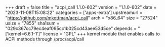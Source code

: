 +++
draft = false
title = "acpi_call 1.1.0-602"
version = "1.1.0-602"
date = "2023-11-08T15:08:22"
categories = ['apps-extra']
upstreamurl = "https://github.com/mkottman/acpi_call"
arch = "x86_64"
size = "27524"
usize = "7855"
sha1sum = "029c367cc79ec4eaf095cc1b025cd43aee53d5ce"
depends = "['kernel=6.6.1-1']"
license = "GPL"
+++
kernel module that enables calls to ACPI methods through /proc/acpi/call